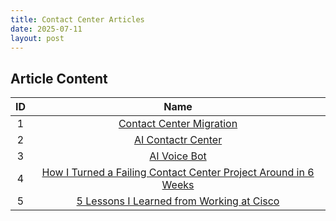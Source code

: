 ```yaml
---
title: Contact Center Articles
date: 2025-07-11
layout: post
---
```


## Article Content

|  ID |                         Name                         | 
|:---:|:----------------------------------------------------:|
|  1  |   [Contact Center Migration](/pages/CCmigration)     |  
|  2  |   [AI Contactr Center](/pages/aicc)                  |  
|  3  |   [AI Voice Bot](/pages/aivoicebot)                  | 
|  4 |   [How I Turned a Failing Contact Center Project Around in 6 Weeks](/pages/ccproject) |
|  5 |   [5 Lessons I Learned from Working at Cisco](/pages/lessonlearned) |
